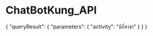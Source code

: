 # ChatBotKung_API

{
    "queryResult": {
        "parameters": {
            "activity": "มีกี่สาขา"
        }
    }
}
